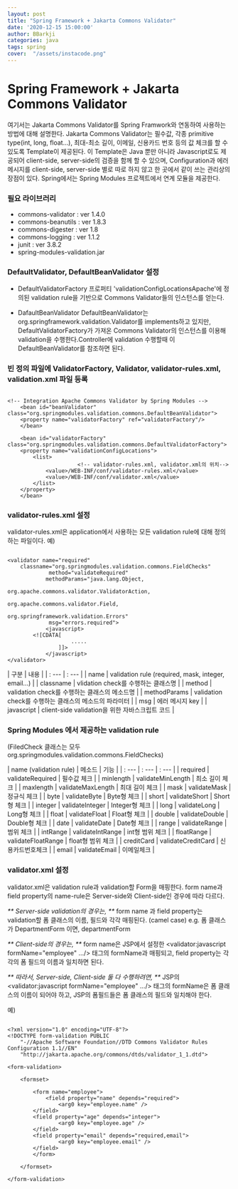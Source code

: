 ```yaml
---
layout: post
title: "Spring Framework + Jakarta Commons Validator"
date: '2020-12-15 15:00:00'
author: BBarkji
categories: java
tags: spring
cover:  "/assets/instacode.png"
---
```



# Spring Framework + Jakarta Commons Validator

여기서는 Jakarta Commons Validator를 Spring Framwork와 연동하여 사용하는 방법에 대해 설명한다.
Jakarta Commons Validator는 필수값, 각종 primitive type(int, long, float...), 최대-최소 길이, 이메일, 신용카드 번호 등의 값 체크를 할 수 있도록 Template이 제공된다.
이 Template은 Java 뿐만 아니라 Javascript로도 제공되어 client-side, server-side의 검증을 함께 할 수 있으며, Configuration과 에러메시지를 client-side, server-side 별로 따로 하지 않고 한 곳에서 같이 쓰는 관리상의 장점이 있다. 
Spring에서는 Spring Modules 프로젝트에서 연계 모듈을 제공한다. 



### 필요 라이브러리

* commons-validator : ver 1.4.0
* commons-beanutils : ver 1.8.3
* commons-digester : ver 1.8
* commons-logging : ver 1.1.2
* junit : ver 3.8.2
* spring-modules-validation.jar



### DefaultValidator, DefaultBeanValidator 설정

* DefaultValidatorFactory
프로퍼티 'validationConfigLocationsApache'에 정의된 validation rule을 기반으로 Commons Validator들의 인스턴스를 얻는다.

* DafaultBeanValidator
DefaultBeanValidator는 org.springframework.validation.Validator를 implements하고 있지만,
DefaultValidatorFactory가 가져온 Commons Validator의 인스턴스를 이용해 validation을 수행한다.Controller에 validation 수행할때 이 DefaultBeanValidator를 참조하면 된다.


### 빈 정의 파일에 ValidatorFactory, Validator, validator-rules.xml, validation.xml 파일 등록

```

<!-- Integration Apache Commons Validator by Spring Modules -->				
    <bean id="beanValidator" class="org.springmodules.validation.commons.DefaultBeanValidator">
	<property name="validatorFactory" ref="validatorFactory"/>
    </bean>
 
    <bean id="validatorFactory" class="org.springmodules.validation.commons.DefaultValidatorFactory">
	<property name="validationConfigLocations">
		<list>
                      <!-- validator-rules.xml, validator.xml의 위치-->
			<value>/WEB-INF/conf/validator-rules.xml</value>
			<value>/WEB-INF/conf/validator.xml</value>
		</list>
	</property>
    </bean>

```


### validator-rules.xml 설정

validator-rules.xml은 application에서 사용하는 모든 validation rule에 대해 정의하는 파일이다.
예)
```

<validator name="required"
	classname="org.springmodules.validation.commons.FieldChecks"
             method="validateRequired"
         	methodParams="java.lang.Object,
                       	          org.apache.commons.validator.ValidatorAction,
                                     org.apache.commons.validator.Field,
                                     org.springframework.validation.Errors"
             msg="errors.required">
         	<javascript>
		<![CDATA[
         			.....
           	 	]]>
         	</javascript>
</validator>

```

| 구분 | 내용 |
| : --- | : --- |
| name | validation rule (required, mask, integer, email...) |
| classname | vlidation check를 수행하는 클래스명 |
| method | validation check를 수행하는 클래스의 메소드명 |
| methodParams | validation check를 수행하는 클래스의 메소드의 파라미터 |
| msg | 에러 메시지 key |
| javascript | client-side validation을 위한 자바스크립트 코드 |




### Spring Modules 에서 제공하는 validation rule

(FiledCheck 클래스는 모두 org.springmodules.validation.commons.FieldChecks)

| name (validation rule) | 메소드 | 기능 |
| : --- | : --- | : --- |
| required | validateRequired | 필수값 체크 |
| minlength | validateMinLength | 최소 길이 체크 |
| maxlength | validateMaxLength | 최대 길이 체크 |
| mask | validateMask | 정규식 체크 |
| byte | validateByte | Byte형 체크 |
| short | validateShort | Short형 체크 |
| integer | validateInteger | Integer형 체크 | 
| long | validateLong | Long형 체크 |
| float | validateFloat | Float형 체크 |
| double | validateDouble | Double형 체크 |
| date | validateDate | Date형 체크 |
| range | validateRange | 범위 체크 |
| intRange | validateIntRange | int형 범위 체크 |
| floatRange | validateFloatRange | float형 범위 체크 |
| creditCard | validateCreditCard | 신용카드번호체크 |
| email | validateEmail | 이메일체크 | 



### validator.xml 설정

validator.xml은 validation rule과 validation할 Form을 매핑한다.
form name과 field property의 name-rule은 Server-side와 Client-side인 경우에 따라 다르다.


_** Server-side validation의 경우는, **_
form name 과 field property는 validation할 폼 클래스의 이름, 필드와 각각 매핑된다. (camel case)
e.g. 폼 클래스가 DepartmentForm 이면, departmentForm


_** Client-side의 경우는, **_
form name은 JSP에서 설정한 <validator:javascript formName="employee" .../> 태그의 formName과 매핑되고, field property는 각각의 폼 필드의 이름과 일치하면 된다.


_** 따라서, Server-side, Client-side 둘 다 수행하려면, **_
JSP의 <validator:javascript formName="employee" .../> 태그의 formName은 폼 클래스의 이름이 되어야 하고, JSP의 폼필드들은 폼 클래스의 필드와 일치해야 한다. 


예)

```

<?xml version="1.0" encoding="UTF-8"?>
<!DOCTYPE form-validation PUBLIC 
    "-//Apache Software Foundation//DTD Commons Validator Rules Configuration 1.1//EN" 
    "http://jakarta.apache.org/commons/dtds/validator_1_1.dtd">
 
<form-validation>
 
    <formset>
 
        <form name="employee">
        	<field property="name" depends="required">
        		<arg0 key="employee.name" />
		</field>
		<field property="age" depends="integer">
        		<arg0 key="employee.age" />
		</field>
		<field property="email" depends="required,email">
        		<arg0 key="employee.email" />
		</field>		
        </form>
 
    </formset>
 
</form-validation>

```